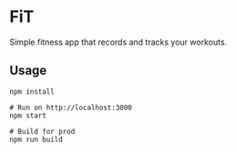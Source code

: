 # FiT 

Simple fitness app that records and tracks your workouts.

## Usage
```
npm install

# Run on http://localhost:3000
npm start

# Build for prod
npm run build
```
